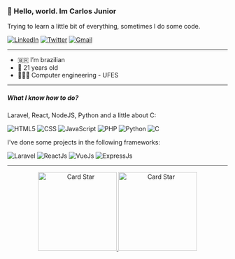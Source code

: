 ### 👋 Hello, world. Im Carlos Junior
Trying to learn a little bit of everything, sometimes I do some code.

<a href="https://www.linkedin.com/in/carlos-rogerio"><img alt="LinkedIn" src="https://img.shields.io/badge/linkedin-%230077B5.svg?style=for-the-badge&logo=linkedin&logoColor=white"/></a>
<a href="https://twitter.com/cjuniordev"><img alt="Twitter" src="https://img.shields.io/badge/cjuniordev-%231DA1F2.svg?style=for-the-badge&logo=Twitter&logoColor=white"/></a>
<a href="mailto:carlosrogeriocr02@gmail.com"><img alt="Gmail" src="https://img.shields.io/badge/Gmail-D14836?style=for-the-badge&logo=gmail&logoColor=white" /></a>

---

- 🇧🇷 I’m brazilian
- 👨 21 years old
- 👨🏽‍🎓 Computer engineering - UFES

---

##### What I know how to do?

Laravel, React, NodeJS, Python and a little about C:

![HTML5](https://img.shields.io/badge/html5-%23E34F26.svg?style=for-the-badge&logo=html5&logoColor=white)
![CSS](https://img.shields.io/badge/css3-%231572B6.svg?style=for-the-badge&logo=css3&logoColor=white)
![JavaScript](https://img.shields.io/badge/javascript-%23323330.svg?style=for-the-badge&logo=javascript&logoColor=%23F7DF1E)
![PHP](https://img.shields.io/badge/PHP-777BB4?style=for-the-badge&logo=php&logoColor=white)
![Python](https://img.shields.io/badge/python-%2314354C.svg?style=for-the-badge&logo=python&logoColor=white)
![C](https://img.shields.io/badge/C-00599C?style=for-the-badge&logo=c&logoColor=white)

I've done some projects in the following frameworks:

![Laravel](https://img.shields.io/badge/Laravel-FF2D20?style=for-the-badge&logo=laravel&logoColor=white)
![ReactJs](https://img.shields.io/badge/react-%2320232a.svg?style=for-the-badge&logo=react&logoColor=%2361DAFB)
![VueJs](https://img.shields.io/badge/vuejs-%2335495e.svg?style=for-the-badge&logo=vue-dot-js&logoColor=%234FC08D)
![ExpressJs](https://img.shields.io/badge/express.js-%23404d59.svg?style=for-the-badge&logo=express&logoColor=%2361DAFB)

---

<div align="center">
  <a href="https://github.com/xoesae">
    <img src="https://read-me-stats-os3e.vercel.app/api?username=xoesae&show_icons=true&theme=tokyonight&include_all_commits=true&count_private=true" alt="Card Star" height="180em"/>
    <img src="https://read-me-stats-os3e.vercel.app/api/top-langs/?username=xoesae&hide=html&layout=compact&theme=tokyonight" alt="Card Star" height="180em"/>
  </a>
</div>
